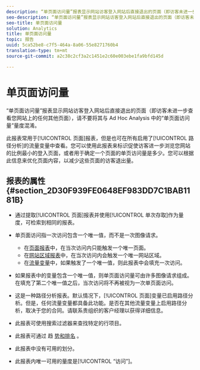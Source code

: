 ```yaml
---
description: “单页面访问量”报表显示网站访客登入网站后直接退出的页面（即访客未进一步查看您网站上的任何其他页面），请不要将其与 Ad Hoc Analysis 中的“单页面访问量”量度混淆。
seo-description: “单页面访问量”报表显示网站访客登入网站后直接退出的页面（即访客未进一步查看您网站上的任何其他页面），请不要将其与 Ad Hoc Analysis 中的“单页面访问量”量度混淆。
seo-title: 单页面访问量
solution: Analytics
title: 单页面访问量
topic: 报告
uuid: 5ca52be8-c7f5-464a-8a06-55e8271760b4
translation-type: tm+mt
source-git-commit: a2c38c2cf3a2c1451e2c60e003ebe1fa9bfd145d

---
```



# 单页面访问量

“单页面访问量”报表显示网站访客登入网站后直接退出的页面（即访客未进一步查看您网站上的任何其他页面），请不要将其与 Ad Hoc Analysis 中的“单页面访问量”量度混淆。

此报表常用于[!UICONTROL 页面]报表，但是也可在所有启用了[!UICONTROL 路径分析]的流量变量中查看。您可以使用此报表来标识促使访客进一步浏览您网站的比例最小的登入页面，或者用于确定一个页面的单页访问量是多少。您可以根据此信息来优化页面内容，以减少这些页面的访客退出量。

## 报表的属性 {#section_2D30F939FE0648EF983DD7C1BAB1181B}

* 通过提取[!UICONTROL 页面]报表并使用[!UICONTROL 单次存取]作为量度，可检索到相同的报表。

* 单页面访问指一次访问包含一个唯一值，而不是一次图像请求。

   * 在[页面报表](../../../components/c-variables/dimensionslist/reports-pages.md#concept_0219136EA25745B58434D0C7E751D7D5)中，在当次访问内只能触发一个唯一页面。
   * 在[网站区域报表](../../../components/c-variables/dimensionslist/reports-site-sections.md#concept_39E550D7A9E34C9580E81F5F9E12BDDD)中，在当次访问内会触发一个唯一网站区域。
   * 在[流量变量](/help/admin/admin/c-traffic-variables/traffic-var.md)中，如果触发了一个唯一值，则此报表中会填充一次访问。

* 如果报表中的变量包含一个唯一值，则单页面访问量可由许多图像请求组成。在填充了第二个唯一值之后，当次访问将不再被视为一次单页面访问。
* 这是一种路径分析报表。默认情况下，[!UICONTROL 页面]变量已启用路径分析。但是，任何流量变量都具备此功能。是否在其他流量变量上启用路径分析，取决于您的合同。请联系贵组织的客户经理以获得详细信息。
* 此报表可使用搜索过滤器来查找特定的行项目。
* 此报表可通过 趋 [势](/help/components/c-variables/dimensionslist/reports-types.md)[和排名](/help/components/c-variables/dimensionslist/reports-types.md) 。

* 此报表中没有可用的划分。
* 此报表内唯一可用的量度是[!UICONTROL “访问”]。

